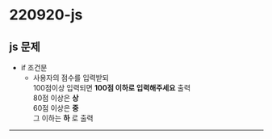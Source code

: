 # 220920-js

## js 문제
* if 조건문
  * 사용자의 점수를 입력받되<br>100점이상 입력되면 __100점 이하로 입력해주세요__ 출력<br>80점 이상은 __상__<br>60점 이상은 __중__<br>그 이하는 __하__ 로 출력
  



 -----------------------------------------------------------------------------------------------------------------------------------------------------------------------------




<html>
    <script>

//if 조건문

/*
사용자의 점수를 입력받되
100점이상 입력되면 100점 이하로 입력해주세요 출력
80점 이상은 상
60점 이상은 중
그 이하는 하 로 출력
*/

let score = prompt('점수를 입력해주세요.');


if (score>=100) {//참일 떄 실행
  alert('100점 이하로 입력해주세요')
} else if(score>80){
 alert('상')
} else if(score>60){
 alert('중')
} else{
 alert('하')
}

    </script>
</html>



220920

##집에서 공부함 